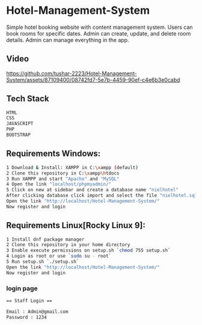 # Hotel-Management-System

Simple hotel booking website with content management system. Users can book rooms for specific dates. Admin can create, update, and delete room details. Admin can manage everything in the app.

## Video
<!--<a href="https://www.youtube.com/watch?v=rKwBxxVXWkM">click here..</a>-->
https://github.com/tushar-2223/Hotel-Management-System/assets/87109400/08742fd7-5e7b-4459-90ef-c4e6b3e0cabd

## Tech Stack 

```sh
HTML
CSS
JAVASCRIPT
PHP
BOOTSTRAP 
```

## Requirements Windows:

```sh
1 Download & Install: XAMPP in C:\xampp (default)
2 Clone this repository in C:\xampp\htdocs
3 Run XAMPP and start "Apache" and "MySQL"
4 Open the link "localhost/phpmyadmin/"
5 Click on new at sidebar and create a database name "nielhotel"
After clicking database click import and select the file "nielhotel.sql"
Open the link "http://localhost/Hotel-Management-System/"
Now register and login
```

## Requirements Linux[Rocky Linux 9]:

```sh
1 Install dnf package manager
2 Clone this repository in your home directory
3 Enable execute permissions on setup.sh `chmod 755 setup.sh`
4 Login as root or use `sudo su - root`
5 Run setup.sh `./setup.sh`
Open the link "http://localhost/Hotel-Management-System/"
Now register and login
```


### login page

```sh
== Staff Login ==

Email : Admin@gmail.com
Password : 1234
```
